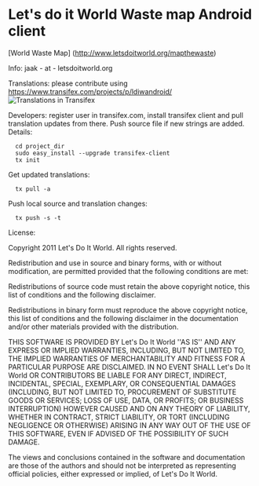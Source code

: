 # Let's do it World Waste map Android client

[World Waste Map] (http://www.letsdoitworld.org/mapthewaste)

Info: jaak - at - letsdoitworld.org

Translations: please contribute using https://www.transifex.com/projects/p/ldiwandroid/
![Translations in Transifex](https://www.transifex.com/projects/p/ldiwandroid/resource/strings/chart/image_png)

Developers: register user in transifex.com, install transifex client and pull translation updates from there. Push source file if new strings are added. Details:
```
  cd project_dir
  sudo easy_install --upgrade transifex-client
  tx init 
```
Get updated translations: 
```
  tx pull -a
```

Push local source and translation changes:
```
  tx push -s -t
```
License:

 Copyright 2011 Let's Do It World. All rights reserved.

Redistribution and use in source and binary forms, with or without modification, are permitted provided that the following conditions are met:

Redistributions of source code must retain the above copyright notice, this list of conditions and the following disclaimer.

Redistributions in binary form must reproduce the above copyright notice, this list of conditions and the following disclaimer in the documentation and/or other materials provided with the distribution.

THIS SOFTWARE IS PROVIDED BY Let's Do It World ''AS IS'' AND ANY EXPRESS OR IMPLIED WARRANTIES, INCLUDING, BUT NOT LIMITED TO, THE IMPLIED WARRANTIES OF MERCHANTABILITY AND FITNESS FOR A PARTICULAR PURPOSE ARE DISCLAIMED. IN NO EVENT SHALL Let's Do It World OR CONTRIBUTORS BE LIABLE FOR ANY DIRECT, INDIRECT, INCIDENTAL, SPECIAL, EXEMPLARY, OR CONSEQUENTIAL DAMAGES (INCLUDING, BUT NOT LIMITED TO, PROCUREMENT OF SUBSTITUTE GOODS OR SERVICES; LOSS OF USE, DATA, OR PROFITS; OR BUSINESS INTERRUPTION) HOWEVER CAUSED AND ON ANY THEORY OF LIABILITY, WHETHER IN CONTRACT, STRICT LIABILITY, OR TORT (INCLUDING NEGLIGENCE OR OTHERWISE) ARISING IN ANY WAY OUT OF THE USE OF THIS SOFTWARE, EVEN IF ADVISED OF THE POSSIBILITY OF SUCH DAMAGE.

The views and conclusions contained in the software and documentation are those of the authors and should not be interpreted as representing official policies, either expressed or implied, of Let's Do It World.
